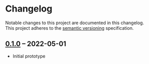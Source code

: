 # Changelog

Notable changes to this project are documented in this changelog.  
This project adheres to the [semantic versioning] specification.

## [0.1.0] – 2022-05-01

* Initial prototype

[0.1.0]: https://github.com/unfunco/ts-sportmonks/releases/tag/v0.1.0
[Semantic versioning]: https://semver.org
